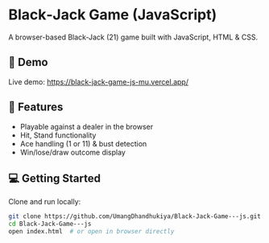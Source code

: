 # Black‑Jack Game (JavaScript)

A browser-based Black‑Jack (21) game built with JavaScript, HTML & CSS.

## 🎲 Demo

Live demo: https://black-jack-game-js-mu.vercel.app/

## 🧩 Features

- Playable against a dealer in the browser  
- Hit, Stand functionality  
- Ace handling (1 or 11) & bust detection  
- Win/lose/draw outcome display  

## 💻 Getting Started

Clone and run locally:

```bash
git clone https://github.com/UmangDhandhukiya/Black-Jack-Game---js.git
cd Black-Jack-Game---js
open index.html  # or open in browser directly

